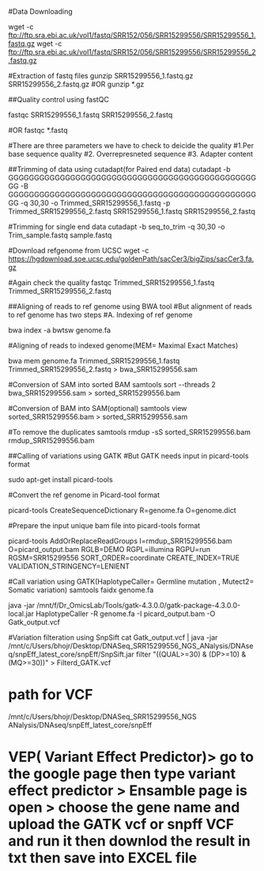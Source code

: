 #Data Downloading

wget -c ftp://ftp.sra.ebi.ac.uk/vol1/fastq/SRR152/056/SRR15299556/SRR15299556_1.fastq.gz
wget -c ftp://ftp.sra.ebi.ac.uk/vol1/fastq/SRR152/056/SRR15299556/SRR15299556_2.fastq.gz

#Extraction of fastq files
gunzip SRR15299556_1.fastq.gz SRR15299556_2.fastq.gz
#OR
gunzip *.gz

##Quality control using fastQC

fastqc SRR15299556_1.fastq SRR15299556_2.fastq

#OR
fastqc *.fastq

#There are three parameters we have to check to deicide the quality
#1.Per base sequence quality
#2. Overrepresneted sequence
#3. Adapter content

##Trimming of data using cutadapt(for Paired end data)
cutadapt -b GGGGGGGGGGGGGGGGGGGGGGGGGGGGGGGGGGGGGGGGGGGGGGGGGG -B GGGGGGGGGGGGGGGGGGGGGGGGGGGGGGGGGGGGGGGGGGGGGGGGGG -q 30,30 -o Trimmed_SRR15299556_1.fastq -p Trimmed_SRR15299556_2.fastq SRR15299556_1.fastq SRR15299556_2.fastq

#Trimming for single end data
cutadapt -b seq_to_trim -q 30,30 -o Trim_sample.fastq sample.fastq 

#Download refgenome from UCSC
wget -c https://hgdownload.soe.ucsc.edu/goldenPath/sacCer3/bigZips/sacCer3.fa.gz

#Again check the quality
fastqc Trimmed_SRR15299556_1.fastq Trimmed_SRR15299556_2.fastq

##Aligning of reads to ref genome using BWA tool
#But alignment of reads to ref genome has two steps
#A. Indexing of ref genome

bwa index -a bwtsw genome.fa

#Aligning of reads to indexed genome(MEM= Maximal Exact Matches)

bwa mem genome.fa Trimmed_SRR15299556_1.fastq Trimmed_SRR15299556_2.fastq > bwa_SRR15299556.sam

#Conversion of SAM into sorted BAM
samtools sort --threads 2 bwa_SRR15299556.sam > sorted_SRR15299556.bam

#Conversion of BAM into SAM(optional)
samtools view sorted_SRR15299556.bam > sorted_SRR15299556.sam

#To remove the duplicates
samtools rmdup -sS sorted_SRR15299556.bam rmdup_SRR15299556.bam

##Calling of variations using GATK
#But GATK needs input in picard-tools format

sudo apt-get install picard-tools

#Convert the ref genome in Picard-tool format

picard-tools CreateSequenceDictionary R=genome.fa O=genome.dict

#Prepare the input unique bam file into picard-tools format

picard-tools AddOrReplaceReadGroups I=rmdup_SRR15299556.bam O=picard_output.bam RGLB=DEMO RGPL=illumina RGPU=run RGSM=SRR15299556 SORT_ORDER=coordinate CREATE_INDEX=TRUE VALIDATION_STRINGENCY=LENIENT

#Call variation using GATK(HaplotypeCaller= Germline mutation , Mutect2= Somatic variation)
samtools faidx genome.fa

java -jar /mnt/f/Dr_OmicsLab/Tools/gatk-4.3.0.0/gatk-package-4.3.0.0-local.jar HaplotypeCaller -R genome.fa -I picard_output.bam -O Gatk_output.vcf

#Variation filteration using SnpSift
cat Gatk_output.vcf | java -jar /mnt/c/Users/bhojr/Desktop/DNASeq_SRR15299556_NGS_ANalysis/DNAseq/snpEff_latest_core/snpEff/SnpSift.jar filter "((QUAL>=30) & (DP>=10) & (MQ>=30))" > Filterd_GATK.vcf
# path for VCF
/mnt/c/Users/bhojr/Desktop/DNASeq_SRR15299556_NGS ANalysis/DNAseq/snpEff_latest_core/snpEff

# VEP( Variant Effect Predictor)> go to the google page then type variant effect predictor > Ensamble page is open > choose the gene name and upload the GATK vcf or snpff VCF and run it then downlod the result in txt then save into EXCEL file


